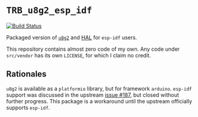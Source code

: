 # `TRB_u8g2_esp_idf`

[![Build Status](https://travis-ci.com/trombik/TRB_u8g2_esp_idf.svg?branch=master)](https://travis-ci.com/trombik/TRB_u8g2_esp_idf)

Packaged version of [`u8g2`](https://github.com/olikraus/u8g2) and
[HAL](https://github.com/nkolban/esp32-snippets/tree/master/hardware/displays/U8G2)
for `esp-idf` users.

This repository contains almost zero code of my own. Any code under
`src/vendor` has its own `LICENSE`, for which I claim no credit.

## Rationales

`u8g2` is available as a `platformio` library, but for framework `arduino`.
`esp-idf` support was discussed in the upstream [issue #187](https://github.com/olikraus/u8g2/issues/187),
but closed without further progress. This package is a workaround until the
upstream officially supports `esp-idf`.
